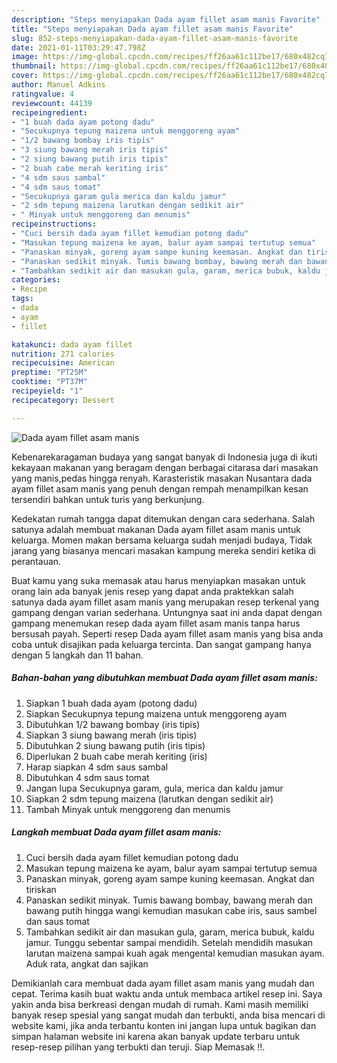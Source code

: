 ```yaml
---
description: "Steps menyiapakan Dada ayam fillet asam manis Favorite"
title: "Steps menyiapakan Dada ayam fillet asam manis Favorite"
slug: 852-steps-menyiapakan-dada-ayam-fillet-asam-manis-favorite
date: 2021-01-11T03:29:47.798Z
image: https://img-global.cpcdn.com/recipes/ff26aa61c112be17/680x482cq70/dada-ayam-fillet-asam-manis-foto-resep-utama.jpg
thumbnail: https://img-global.cpcdn.com/recipes/ff26aa61c112be17/680x482cq70/dada-ayam-fillet-asam-manis-foto-resep-utama.jpg
cover: https://img-global.cpcdn.com/recipes/ff26aa61c112be17/680x482cq70/dada-ayam-fillet-asam-manis-foto-resep-utama.jpg
author: Manuel Adkins
ratingvalue: 4
reviewcount: 44139
recipeingredient:
- "1 buah dada ayam potong dadu"
- "Secukupnya tepung maizena untuk menggoreng ayam"
- "1/2 bawang bombay iris tipis"
- "3 siung bawang merah iris tipis"
- "2 siung bawang putih iris tipis"
- "2 buah cabe merah keriting iris"
- "4 sdm saus sambal"
- "4 sdm saus tomat"
- "Secukupnya garam gula merica dan kaldu jamur"
- "2 sdm tepung maizena larutkan dengan sedikit air"
- " Minyak untuk menggoreng dan menumis"
recipeinstructions:
- "Cuci bersih dada ayam fillet kemudian potong dadu"
- "Masukan tepung maizena ke ayam, balur ayam sampai tertutup semua"
- "Panaskan minyak, goreng ayam sampe kuning keemasan. Angkat dan tiriskan"
- "Panaskan sedikit minyak. Tumis bawang bombay, bawang merah dan bawang putih hingga wangi kemudian masukan cabe iris, saus sambel dan saus tomat"
- "Tambahkan sedikit air dan masukan gula, garam, merica bubuk, kaldu jamur. Tunggu sebentar sampai mendidih. Setelah mendidih masukan larutan maizena sampai kuah agak mengental kemudian masukan ayam. Aduk rata, angkat dan sajikan"
categories:
- Recipe
tags:
- dada
- ayam
- fillet

katakunci: dada ayam fillet 
nutrition: 271 calories
recipecuisine: American
preptime: "PT25M"
cooktime: "PT37M"
recipeyield: "1"
recipecategory: Dessert

---
```



![Dada ayam fillet asam manis](https://img-global.cpcdn.com/recipes/ff26aa61c112be17/680x482cq70/dada-ayam-fillet-asam-manis-foto-resep-utama.jpg)

Kebenarekaragaman budaya yang sangat banyak di Indonesia juga di ikuti kekayaan makanan yang beragam dengan berbagai citarasa dari masakan yang manis,pedas hingga renyah. Karasteristik masakan Nusantara dada ayam fillet asam manis yang penuh dengan rempah menampilkan kesan tersendiri bahkan untuk turis yang berkunjung.




Kedekatan rumah tangga dapat ditemukan dengan cara sederhana. Salah satunya adalah membuat makanan Dada ayam fillet asam manis untuk keluarga. Momen makan bersama keluarga sudah menjadi budaya, Tidak jarang yang biasanya mencari masakan kampung mereka sendiri ketika di perantauan.

Buat kamu yang suka memasak atau harus menyiapkan masakan untuk orang lain ada banyak jenis resep yang dapat anda praktekkan salah satunya dada ayam fillet asam manis yang merupakan resep terkenal yang gampang dengan varian sederhana. Untungnya saat ini anda dapat dengan gampang menemukan resep dada ayam fillet asam manis tanpa harus bersusah payah.
Seperti resep Dada ayam fillet asam manis yang bisa anda coba untuk disajikan pada keluarga tercinta. Dan sangat gampang hanya dengan 5 langkah dan 11 bahan.


<!--inarticleads1-->

##### Bahan-bahan yang dibutuhkan membuat Dada ayam fillet asam manis:

1. Siapkan 1 buah dada ayam (potong dadu)
1. Siapkan Secukupnya tepung maizena untuk menggoreng ayam
1. Dibutuhkan 1/2 bawang bombay (iris tipis)
1. Siapkan 3 siung bawang merah (iris tipis)
1. Dibutuhkan 2 siung bawang putih (iris tipis)
1. Diperlukan 2 buah cabe merah keriting (iris)
1. Harap siapkan 4 sdm saus sambal
1. Dibutuhkan 4 sdm saus tomat
1. Jangan lupa Secukupnya garam, gula, merica dan kaldu jamur
1. Siapkan 2 sdm tepung maizena (larutkan dengan sedikit air)
1. Tambah  Minyak untuk menggoreng dan menumis




<!--inarticleads2-->

##### Langkah membuat  Dada ayam fillet asam manis:

1. Cuci bersih dada ayam fillet kemudian potong dadu
1. Masukan tepung maizena ke ayam, balur ayam sampai tertutup semua
1. Panaskan minyak, goreng ayam sampe kuning keemasan. Angkat dan tiriskan
1. Panaskan sedikit minyak. Tumis bawang bombay, bawang merah dan bawang putih hingga wangi kemudian masukan cabe iris, saus sambel dan saus tomat
1. Tambahkan sedikit air dan masukan gula, garam, merica bubuk, kaldu jamur. Tunggu sebentar sampai mendidih. Setelah mendidih masukan larutan maizena sampai kuah agak mengental kemudian masukan ayam. Aduk rata, angkat dan sajikan




Demikianlah cara membuat dada ayam fillet asam manis yang mudah dan cepat. Terima kasih buat waktu anda untuk membaca artikel resep ini. Saya yakin anda bisa berkreasi dengan mudah di rumah. Kami masih memiliki banyak resep spesial yang sangat mudah dan terbukti, anda bisa mencari di website kami, jika anda terbantu konten ini jangan lupa untuk bagikan dan simpan halaman website ini karena akan banyak update terbaru untuk resep-resep pilihan yang terbukti dan teruji. Siap Memasak !!. 
